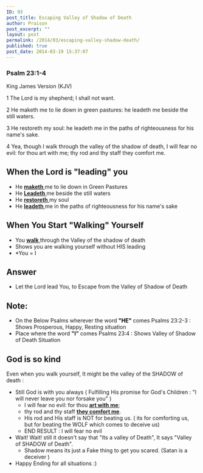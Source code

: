 ```yaml
---
ID: 93
post_title: Escaping Valley of Shadow of Death
author: Praison
post_excerpt: ""
layout: post
permalink: /2014/03/escaping-valley-shadow-death/
published: true
post_date: 2014-03-19 15:37:07
---
```

<div>
<h3>Psalm 23:1-4</h3>
King James Version (KJV)

</div>
<div>

1 The Lord is my shepherd; I shall not want.

2 He maketh me to lie down in green pastures: he leadeth me beside the still waters.

3 He restoreth my soul: he leadeth me in the paths of righteousness for his name's sake.

4 Yea, though I walk through the valley of the shadow of death, I will fear no evil: for thou art with me; thy rod and thy staff they comfort me.

</div>
<h2>When the Lord is "leading" you</h2>
<ul>
	<li>He <span style="text-decoration: underline;"><strong>maketh</strong> </span>me to lie down in Green Pastures</li>
	<li>He <span style="text-decoration: underline;"><strong>Leadeth</strong> </span>me beside the still waters</li>
	<li>He <span style="text-decoration: underline;"><strong>restoreth</strong> </span>my soul</li>
	<li>He <span style="text-decoration: underline;"><strong>leadeth</strong> </span>me in the paths of righteousness for his name's sake</li>
</ul>
<h2>When You Start "Walking" Yourself</h2>
<ul>
	<li>You <span style="text-decoration: underline;"><strong>walk</strong> </span>through the Valley of the shadow of death</li>
	<li>Shows you are walking yourself without HIS leading</li>
	<li>*You = I</li>
</ul>
<h2>Answer</h2>
<ul>
	<li>Let the Lord lead You, to Escape from the Valley of Shadow of Death</li>
</ul>
<div>
<h2>Note:</h2>
<ul>
	<li>On the Below Psalms wherever the word <strong><span style="color: #000000;">"HE"</span></strong> comes Psalms 23:2-3 : Shows Prosperous, Happy, Resting situation</li>
	<li>Place where the word <strong>"I"</strong> comes Psalms 23:4 : Shows Valley of Shadow of Death Situation</li>
</ul>
</div>
<div>
<h2>God is so kind</h2>
Even when you walk yourself, It might be the valley of the SHADOW of death :
<ul>
	<li>Still God is with you always ( Fulfilling His promise for God's Children : "I will never leave you nor forsake you" )
<ul>
	<li>I will fear no evil: for thou <span style="text-decoration: underline;"><strong>art with me</strong></span>;</li>
	<li>thy rod and thy staff <span style="text-decoration: underline;"><strong>they comfort me</strong></span>.</li>
	<li>His rod and His staff is NOT for beating us. ( its for comforting us, but for beating the WOLF which comes to deceive us)</li>
	<li>END RESULT : I will fear no evil</li>
</ul>
</li>
	<li>Wait! Wait! still it doesn't say that "Its a valley of Death", It says "Valley of SHADOW of Death".
<ul>
	<li>Shadow means its just a Fake thing to get you scared. (Satan is a deceiver )</li>
</ul>
</li>
	<li>Happy Ending for all situations :)</li>
</ul>
&nbsp;

</div>